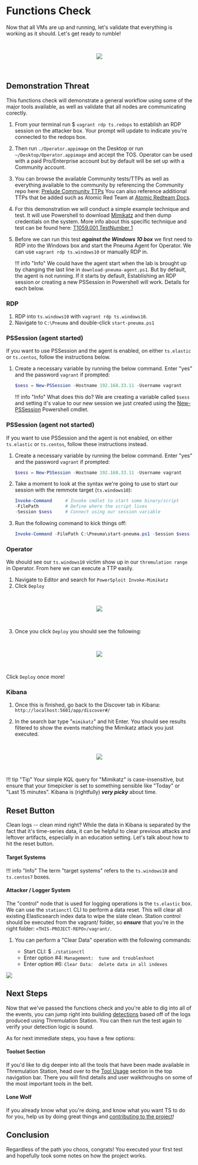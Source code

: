 # Functions Check

Now that all VMs are up and running, let's validate that everything is working as it should. Let's get ready to rumble!

<br>
<p align="center">
<img src="../../images/ts-legendary.gif">
</p>
<br>

## Demonstration Threat

This functions check will demonstrate a general workflow using some of the major tools available, as well as validate that all nodes are communicating corectly.

1. From your terminal run $ `vagrant rdp ts.redops` to establish an RDP session on the attacker box. Your prompt will update to indicate you're connected to the redops box.

2. Then run `./Operator.appimage` on the Desktop or run `~/Desktop/Operator.appimage` and accept the TOS. Operator can be used with a paid Pro/Enterprise account but by default will be set up with a Community account. 

3. You can browse the available Community tests/TTPs as well as everything available to the community by referencing the Community repo here:  [Prelude Community TTPs](https://github.com/preludeorg/community/tree/master/ttps) You can also reference additional TTPs that be added such as Atomic Red Team at [Atomic Redteam Docs](https://github.com/redcanaryco/atomic-red-team/blob/master/atomics/Indexes/Indexes-Markdown/windows-index.md).

4. For this demonstration we will conduct a simple example technique and test. It will use Powershell to download [Mimikatz](https://github.com/gentilkiwi/mimikatz) and then dump credentials on the system. More info about this specific technique and test can be found here:  [T1059.001 TestNumber 1](https://attack.mitre.org/techniques/T1059/001/)

1. Before we can run this test ___against the Windows 10 box___ we first need to RDP into the Windows box and start the Pneuma Agent for Operator. We can use `vagrant rdp ts.windows10` or manually RDP in. 

    !!! info "Info"
    We could have the agent start when the lab is brought up by changing the last line in `download-pneuma-agent.ps1`. But by default, the agent is not running. If it starts by default, Establishing an RDP session or creating a new PSSession in Powershell will work. Details for each below.

### RDP

1. RDP into `ts.windows10` with `vagrant rdp ts.windows10`. 
2. Navigate to `C:\Pneuma` and double-click `start-pneuma.ps1`

### PSSession (agent started)
If you want to use PSSession and the agent is enabled, on either `ts.elastic` or `ts.centos`, follow the instructions below. 

1. Create a necessary variable by running the below command. Enter "yes" and the password `vagrant` if prompted:

    ```powershell
    $sess = New-PSSession -Hostname 192.168.33.11 -Username vagrant
    ```

    !!! info "Info"
        What does this do? We are creating a variable called `$sess` and setting it's value to our new session we just created using the [New-PSSession](https://docs.microsoft.com/en-us/powershell/module/microsoft.powershell.core/new-pssession?view=powershell-7.1) Powershell cmdlet.

### PSSession (agent not started)
If you want to use PSSession and the agent is not enabled, on either `ts.elastic` or `ts.centos`, follow these instructions instead.

1. Create a necessary variable by running the below command. Enter "yes" and the password `vagrant` if prompted:

    ```powershell
    $sess = New-PSSession -Hostname 192.168.33.11 -Username vagrant
    ```

2. Take a moment to look at the syntax we're going to use to start our session with the remmote target (`ts.windows10`):

    ```powershell
    Invoke-Command     # Invoke cmdlet to start some binary/script
    -FilePath          # Define where the script lives
    -Session $sess     # Connect using our session variable
    ```

3. Run the following command to kick things off:

    ```powershell
    Invoke-Command -FilePath C:\Pneuma\start-pneuma.ps1 -Session $sess
    ```

### Operator

We should see our `ts.windows10` victim show up in our `thremulation range` in Operator. From here we can execute a TTP easily. 

1. Navigate to Editor and search for `PowerSploit Invoke-Mimikatz`
2. Click `Deploy`



<br>
<p align="center">
<img src="../../images/operator-mimi.png">
</p>
<br>

3. Once you click `Deploy` you should see the following: 

<br>
<p align="center">
<img src="../../images/threm-operator-range.png">
</p>
<br>

Click `Deploy` once more!

### Kibana

1. Once this is finished, go back to the Discover tab in Kibana: `http://localhost:5601/app/discover#/`

1. In the search bar type "`mimikatz`" and hit Enter. You should see results filtered to show the events matching the Mimikatz attack you just executed.

<br>
<p align="center">
<img src="../../images/gs-kibana.png">
</p>
<br>

!!! tip "Tip"
    Your simple KQL query for "Mimikatz" is case-insensitive, but ensure that your timepicker is set to something sensible like "Today" or "Last 15 minutes". Kibana is (rightfully) ***very picky*** about time. 


## Reset Button

Clean logs -- clean mind right? While the data in Kibana is separated by the fact that it's time-series data, it can be helpful to clear previous attacks and leftover artifacts, especially in an education setting. Let's talk about how to hit the reset button.

#### Target Systems

!!! info "Info"
    The term "target systems" refers to the `ts.windows10` and `ts.centos7` boxes.


#### Attacker / Logger System

The "control" node that is used for logging operations is the `ts.elastic` box. We can use the `stationctl` CLI to perform a data reset. This will clear all existing Elasticsearch index data to wipe the slate clean. Station control should be executed from the vagrant/ folder, so ***ensure*** that you're in the right folder: `<THIS-PROJECT-REPO>/vagrant/`.

1. You can perform a "Clear Data" operation with the following commands:

    * Start CLI: $ `./stationctl`
    * Enter option #4: `Management:  tune and troubleshoot`
    * Enter option #6: `Clear Data:  delete data in all indexes`


![](../images/ts.cleardata.png)

## Next Steps

Now that we've passed the functions check and you're able to dig into all of the events, you can jump right into building [detections](https://github.com/elastic/detection-rules) based off of the logs produced using Thremulation Station. You can then run the test again to verify your detection logic is sound.

As for next immediate steps, you have a few options:


#### Toolset Section

If you'd like to dig deeper into all the tools that have been made available in Thremulation Station, head over to the [Tool Usage](https://docs.thremulation.io/tool-usage/) section in the top navigation bar. There you will find details and user walkthroughs on some of the most important tools in the belt.


<!-- #### Hunting Handbook

If you're ready to embark on a start-from-nothing guided journey on how to learn host-based threat hunting, check out the [Hunting Handbook](../handbook/what-is-threathunting.md). While it's primary focus is to ramp new analysts and learners, there are plenty of great information useful to everyone. -->


#### Lone Wolf

If you already know what you're doing, and know what you want TS to do for you, help us by doing great things and [contributing to the project](https://github.com/thremulation-station/thremulation-station/blob/devel/CONTRIBUTING.md)!


## Conclusion

Regardless of the path you choos, congrats! You executed your first test and hopefully took some notes on how the project works.



